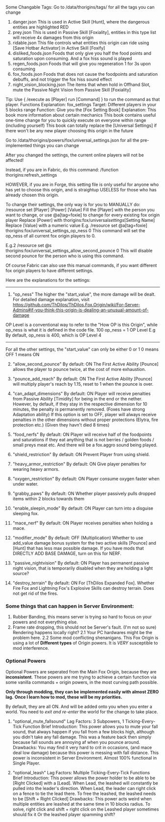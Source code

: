 Some Changable Tags:
Go to /data/thorigins/tags/ for all the tags you can change

1. danger.json
   This is used in Active Skill [Hunt], where the dangerous entities are highlighted RED
2. prey.json
   This is used in Passive Skill [Foxiality], entities in this type list will receive 4x damages from this origin
3. ridable.json
   This file controls what entities this origin can ride using [Save Hotbar Activator] in Active Skill [Foxify]
4. disliked_foods.json
   Foods that only give you half the food points and saturation upon consuming. And a fox hiss sound is played
5. regen_foods.json
   Foods that will give you regeneration 1 for 3s upon consuming
6. fox_foods.json
   Foods that does not cause the foodpoints and saturation debuffs, and not trigger the fox hiss sound effect
7. night_vision_blocking.json
   The items that when hold in Offhand Slot, mute the Passive Night Vision from Passive Skill [Foxiality]

Tip: Use { /execute as [Player] run [Command] } to run the command as that player.
Functions Explanation:
fox_settings
   Target: Different players in your 5 blocks range
   Function:
   Give you the [Fox Setting Book]
   Explanation:
   This book more information about certain mechanics
   This book contains useful one-time change for you to quickly execute on everyone within range (including yourself)
   This book can totally replace the [Universal Settings] if there won't be any new player choosing this origin in the future

Go to /data/thorigins/powers/fox/universal_settings.json for all the pre-implemented things you can change

After you changed the settings, the current online players will not be affected!

Instead, if you are in Fabric, do this command:
/function thorigins:refresh_settings

HOWEVER, if you are in Forge, this setting file is only useful for anyone who has yet to choose this origin,
and is straightup USELESS for those who has already chosen this origin.

To change their settings, the only way is for you to MANUALLY do:
/resource set [Player] [Power] [Value]
Fill the [Player] with the person you want to change, or use @a[tag=foxie] to change for every existing fox origin player
Replace [Power] with thorigins:fox/universal*settings*[Setting Name]
Replace [Value] with a numeric value
E.g.
/resource set @a[tag=foxie] thorigins:fox/universal_settings_op_ness 0
This command will set the op_ness of all current fox origin players to 0.

E.g.2
/resource set @s thorigins:fox/universal_settings_allow_second_pounce 0
This will disable second pounce for the person who is using this command.

Of course Fabric can also use this manual commands, if you want different fox origin players to have different settings.

Here are the explanations for the settings:

---

1. "op_ness"
   The higher the "start_value", the more damage will be dealt.
   For detailed damage explanation, visit https://github.com/ThDilos/ThDilos.Fox.Origin/wiki/For-Server-Admins#if-you-think-this-origin-is-dealing-an-unusual-amount-of-damage

OP Level is a conventional way to refer to the "How OP is this Origin",
while op_ness is what it is defined in the code file.
100 op_ness = 1 OP Level
E.g By default, op_ness is 400, which is OP Level 4

---

For all the other settings, the "start_value" can only be either 0 or 1
0 means OFF
1 means ON

2. "allow_second_pounce"
   By default: ON
   The First Active Ability [Pounce] allows the player to pounce twice, at the cost of more exhaustion.

3. "pounce_add_reach"
   By default: ON
   The First Active Ability [Pounce] will multiply player's reach by 1.15, reset to 1 when the pounce is over.

4. "can_adapt_dimensions"
   By default: ON
   Player will receive penalties from Passive Ability [Timidity] for being in the end or the nether.
   However, by default, if they stay in the respective dimension for 10 minutes, the penalty is permanently removed. (Foxes have strong Adaptation ability)
   If this option is set to OFF, player will always receive penalties in the other dimensions without proper protections (Elytra, fire protection etc.) (Given they havn't died 8 times)

5. "food_nerfs"
   By default: ON
   Player will receive half of the foodpoints and saturations if they eat anything that is not berries / golden foods / small preys meat etc. And there will be a fox.aggro sound being played.

6. "shield_restriction"
   By default: ON
   Prevent Player from using shield.

7. "heavy_armor_restriction"
   By default: ON
   Give player penalties for wearing heavy armors.

8. "oxygen_restriction"
   By default: ON
   Player consume oxygen faster when under water.

9. "grabby_paws"
   By default: ON
   Whether player passively pulls dropped items within 2 blocks towards them

10. "enable_sleepin_mode"
   By default: ON
   Player can turn into a disguise sleeping fox.

11. "mace_nerf"
   By default: ON
   Player receives penalties when holding a mace.

11. "modifier_mode"
   By default: OFF (Multiplication)
   Whether to use add_value damage bonus system for the two active skills [Pounce] and [Hunt] that has less max possible damage.
   If you have mods that DIRECTLY ADD BASE DAMAGE, turn on this for NERF.

12. "passive_nightvision"
   By default: ON
   Player has permanent passive night vision, that is temporarily disabled when they are holding a light source?

13. "destroy_terrain"
   By default: ON
   For [ThDilos Expanded Fox].
   Whether Fire Fox and Lightning Fox's Explosive Skills can destroy terrain.
   Does not get rid of the fires.


### Some things that can happen in Server Environment:
1. Rubber Banding, this means server is trying so hard to focus on your powers and not everything else. 
2. Frame rate dropping, this should not be Server's fault. (I'm not so sure) Rendering happens locally right?
   2.1 Your PC hardwares might be the problem here.
   2.2 Some mod conflicting shenanigans. This Fox Origin is using a lot of **Different types** of Origin powers. It is _VERY_ susceptible to mod interference. 

### Optional Powers
Optional Powers are seperated from the Main Fox Origin, because they are **inconsistent**.
These powers are me trying to achieve a certain function via some vanilla commands + origin powers, in the most curving path possible.

**Only through modding, they can be implemented easily with almost ZERO lag.**
**Once I learn how to mod, these will be my priorities.**

By default, they are all ON. And will be added onto you when you enter a world.
You need to _exit and re-enter_ the world for the change to take place.

1. "optional_mute_fallsound"
Lag Factors: 3 Subpowers, 1 Ticking-Every-Tick Function
Brief Introduction:
   This power allows you to mute your fall sound, that always happen if you fall from a few blocks high, although you didn't take any fall damage.
   This was a feature back then simply because fall sounds are annoying af when you pounce around.
Drawbacks:
   You may find it very hard to crit in occasions, (and mace deal low damage) because this power is messing with fall distance.
   This power is inconsistent in Server Environment. Almost 100% functional in Single Player.

2. "optional_leash"
Lag Factors: Multiple Ticking-Every-Tick Functions
Brief Introduction:
   This power allows the power holder to be able to be [Right Clicked] with a [Lead].
   When Lead, the leashed will constantly be pulled into the leader's direction.
   When Lead, the leader can right click on a fence to tie the lead there.
   To free the leashed, the leashed needs to be [Shift + Right Clicked]
Drawbacks:
   This power acts weird when multiple entities are leashed at the same time in 10 blocks radius.
   To solve, right click and shift + right click on the Leashed player sometimes should fix it
   Or the leashed player spamming shift?